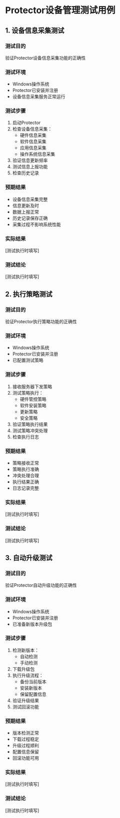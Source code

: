 # Protector设备管理测试用例

## 1. 设备信息采集测试

### 测试目的
验证Protector设备信息采集功能的正确性

### 测试环境
- Windows操作系统
- Protector已安装并注册
- 设备信息采集服务正常运行

### 测试步骤
1. 启动Protector
2. 检查设备信息采集：
   - 硬件信息采集
   - 软件信息采集
   - 应用信息采集
   - 操作系统信息采集
3. 验证信息更新频率
4. 测试信息上报功能
5. 检查历史记录

### 预期结果
- 设备信息采集完整
- 信息更新及时
- 数据上报正常
- 历史记录保存正确
- 采集过程不影响系统性能

### 实际结果
[测试执行时填写]

### 测试结论
[测试执行时填写]

## 2. 执行策略测试

### 测试目的
验证Protector执行策略功能的正确性

### 测试环境
- Windows操作系统
- Protector已安装并注册
- 已配置测试策略

### 测试步骤
1. 接收服务器下发策略
2. 测试策略执行：
   - 硬件管控策略
   - 软件安装策略
   - 更新策略
   - 安全策略
3. 验证策略执行结果
4. 测试策略冲突处理
5. 检查执行日志

### 预期结果
- 策略接收正常
- 策略执行准确
- 冲突处理合理
- 执行结果正确
- 日志记录完整

### 实际结果
[测试执行时填写]

### 测试结论
[测试执行时填写]

## 3. 自动升级测试

### 测试目的
验证Protector自动升级功能的正确性

### 测试环境
- Windows操作系统
- Protector已安装并注册
- 已准备新版本升级包

### 测试步骤
1. 检测新版本：
   - 自动检测
   - 手动检测
2. 下载升级包
3. 执行升级流程：
   - 备份当前版本
   - 安装新版本
   - 保留配置信息
4. 验证升级结果
5. 测试回滚功能

### 预期结果
- 版本检测正常
- 下载过程稳定
- 升级过程顺利
- 配置信息保留
- 回滚功能可用

### 实际结果
[测试执行时填写]

### 测试结论
[测试执行时填写] 